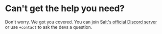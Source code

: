 # Can't get the help you need?

Don't worry. We got you covered. You can join [Salt's official Discord server](https://discord.gg/amQP9m3 "Salt's Discord server") or use `+contact` to ask the devs a question.

